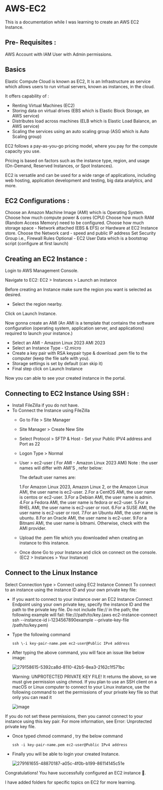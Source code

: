 # AWS-EC2
This is a documentation while I was learning to create an AWS EC2 Instance.

## Pre- Requisites :
AWS Account with IAM User with Admin permissions.

## Basics
Elastic Compute Cloud is known as EC2, It is an Infrastructure as service which allows users to run virtual servers, known as instances, in the cloud.

It offers capability of :
- Renting Virtual Machines (EC2)
- Storing data on virtual drives (EBS which is Elastic Block Storage, an AWS service)
- Distributes load across machines (ELB which is Elastic Load Balance, an AWS service)
- Scaling the services using an auto scaling group (ASG which is Auto Scaling group)

EC2 follows a pay-as-you-go pricing model, where you pay for the compute capacity you use.

Pricing is based on factors such as the instance type, region, and usage (On-Demand, Reserved Instances, or Spot Instances).

EC2 is versatile and can be used for a wide range of applications, including web hosting, application development and testing, big data analytics, and more.

## EC2 Configurations :

Choose an Amazon Machine Image (AMI) which is Operating System.
Choose how much compute power & cores (CPU)
Choose how much RAM (Random Access Memory) need to be configured.
Choose how much storage space - Network attached (EBS & EFS) or Hardware at EC2 Instance store.
Choose the Network card - speed and public IP address
Set Security Group i.e., Firewall Rules
Optional - EC2 User Data which is a bootstrap script (configure at first launch)


## Creating an EC2 Instance :

Login to AWS Management Console.

Navigate to EC2:
EC2 > Instances > Launch an instance

Before creating an Instance make sure the region you want is selected as desired.
- Select the region nearby.

Click on Launch Instance.

Now gonna create an AMI (An AMI is a template that contains the software configuration (operating system, application server, and applications) required to launch your instance.)
* Select an AMI - Amazon Linux 2023 AMI 2023
* Select an Instance Type - t2.micro
* Create a key pair with RSA keypair type & download .pem file to the computer (keep the file safe with you).
* Storage settings is set by default (can skip it)
* Final step click on Launch Instance

Now you can able to see your created instance in the portal.

## Connecting to EC2 Instance Using SSH :

- Install FileZilla if you do not have.
- To Connect the Instance using FileZilla
   - Go to File > Site Manager
   - Site Manager > Create New Site 
   - Select Protocol >  SFTP & Host - Set your Public IPV4 address and Port as 22
   - Logon Type > Normal
   - User > ec2-user ( For AMI - Amazon Linux 2023 AMI)
     Note : the user names will differ with AMI'S , refer below:

     The default user names are:

     1.For Amazon Linux 2023, Amazon Linux 2, or the Amazon Linux AMI, the user name is ec2-user.
     2.For a CentOS AMI, the user name is centos or ec2-user.
     3.For a Debian AMI, the user name is admin.
     4.For a Fedora AMI, the user name is fedora or ec2-user.
     5.For a RHEL AMI, the user name is ec2-user or root.
     6.For a SUSE AMI, the user name is ec2-user or root.
     7.For an Ubuntu AMI, the user name is ubuntu.
     8.For an Oracle AMI, the user name is ec2-user.
     9.For a Bitnami AMI, the user name is bitnami.
     Otherwise, check with the AMI provider.
     
   - Upload the .pem file which you downloaded when creating an instance to this instance.
   - Once done Go to your Instance and click on connect on the console.
     (EC2 > Instances > Your Instance)

## Connect to the Linux Instance
  Select Connection type > Connect using EC2 Instance Connect
  To connect to an instance using the instance ID and your own private key file:

  - If you want to connect to your instance over an EC2 Instance Connect Endpoint using your own private key, specify the instance ID and the path to the private key file. Do not include file:// in the path; the following example will fail: file:///path/to/key.(aws ec2-instance-connect ssh --instance-id i-1234567890example --private-key-file /path/to/key.pem)
  
  - Type the following command
    
    ```
    ssh \-i key-pair-name.pem ec2-user@Public IPv4 address
    ```
  - After typing the above command, you will face an issue like below image:

    ![279158615-5392ca8d-8110-42b5-8ea3-2162c1f571bc](https://github.com/V-R-7/AWS-EC2/assets/62888693/4b1a8cc8-8867-467e-893c-80b1e995cebb)

    Warning: UNPROTECTED PRIVATE KEY FILE! 
    It returns the above, so we must give permission using chmod.
    If you plan to use an SSH client on a macOS or Linux computer to connect to your Linux instance, use the following command to set the permissions of your private key file so that only you can read it

    ![image](https://github.com/V-R-7/AWS-EC2/assets/62888693/3248a293-b9c0-477f-a599-49da3b54c328)

  If you do not set these permissions, then you cannot connect to your instance using this key pair. For more information, see Error: Unprotected private key file.
  - Once typed chmod command , try the below command

      ```
      ssh -i key-pair-name.pem ec2-user@Public IPv4 address
      ```
  - Finally you will be able to login your created Instance.

    ![279161655-48870187-a05c-4f0b-b199-86114145c51e](https://github.com/V-R-7/AWS-EC2/assets/62888693/d27a9f7b-ff98-4b9e-9b0b-081eba32e965)

   Congratulations! You have successfully configured an EC2 instance 🎉.

I have added folders for specific topics on EC2 for more learning.
